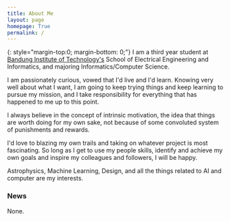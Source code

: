 ```yaml
---
title: About Me
layout: page
homepage: True
permalink: /
---
```


{: style="margin-top:0; margin-bottom: 0;"}
I am a third year student at [Bandung Institute of Technology's][1] School of Electrical Engineering and Informatics, and majoring Informatics/Computer Science.

I am passionately curious, vowed that I'd live and I'd learn. Knowing very well about what I want, I am going to keep trying things and keep learning to pursue my mission, and I take responsibility for everything that has happened to me up to this point.

I always believe in the concept of intrinsic motivation, the idea that things are worth doing for my own sake, not because of some convoluted system of punishments and rewards.

I'd love to blazing my own trails and taking on whatever project is most fascinating. So long as I get to use my people skills, identify and achieve my own goals and inspire my colleagues and followers, I will be happy.

Astrophysics, Machine Learning, Design, and all the things related to AI and computer are my interests.

### News

None.

[1]: http://www.itb.ac.id/
